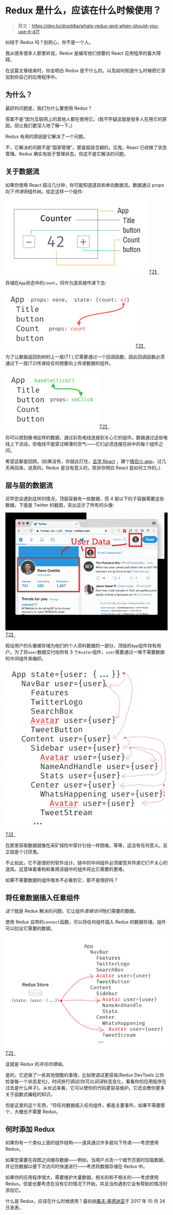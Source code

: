# Redux 是什么，应该在什么时候使用？

> 原文：<https://dev.to/dceddia/whats-redux-and-when-should-you-use-it-d7f>

纠结于 Redux 吗？别担心，你不是一个人。

我从很多很多人那里听说，Redux 是编写他们想要的 React 应用程序的最大障碍。

在这篇文章结束时，你会明白 Redux 是干什么的，以及如何知道什么时候把它添加到你自己的应用程序中。

## 为什么？

最好的问题是，我们为什么要使用 Redux？

答案不是“因为互联网上的其他人都在使用它。(我不怀疑这就是很多人在用它的原因，但让我们更深入地了解一下。)

Redux 有用的原因是它解决了一个问题。

不，它解决的问题不是“国家管理”。那是超级含糊的。见鬼，React 已经做了状态管理。Redux 确实有助于管理状态，但这不是它解决的问题。

## 关于数据流

如果你使用 React 超过几分钟，你可能知道道具和单向数据流。数据通过 props 向下*传递到*组件树。给定这样一个组件:

[![Counter component](img/2ed09d9198bf74c7bc1fefe474bb6b02.png)T2】](https://res.cloudinary.com/practicaldev/image/fetch/s--7MXmzZX0--/c_limit%2Cf_auto%2Cfl_progressive%2Cq_auto%2Cw_880/https://daveceddia.cimg/counter-component.png)

存储在`App`状态中的`count`，将作为道具被传递下去:

[![Passing props down](img/9b6fe60026dee91d954e04854a8e9d02.png)T2】](https://res.cloudinary.com/practicaldev/image/fetch/s--1-sB6HKh--/c_limit%2Cf_auto%2Cfl_progressive%2Cq_auto%2Cw_880/https://daveceddia.cimg/passing-props-down.png)

为了让数据返回到树的上一层(T1 ),它需要通过一个回调函数，因此回调函数必须通过下一层(T2)传递给任何想要向上传递数据的组件。

[![Passing callbacks down](img/28f06fd4c7a36862715b301528c6f4a8.png)T2】](https://res.cloudinary.com/practicaldev/image/fetch/s--V-q80MAZ--/c_limit%2Cf_auto%2Cfl_progressive%2Cq_auto%2Cw_880/https://daveceddia.cimg/passing-callbacks-down.png)

你可以想到像*电*这样的数据，通过彩色电线连接到关心它的组件。数据通过这些电线上下流动，但电线不能穿过稀薄的空气——它们必须连接在树中的每个组件之间。

希望这都是回顾。(如果没有，你就此打住，[去学 React](https://daveceddia.com/learning-react-start-small/) ，建个[情侣小 app](https://daveceddia.com/react-practice-projects/)，过几天再回来。说真的。Redux 是没有意义的，除非你明白 React 是如何工作的。).

## 层与层的数据流

迟早您会遇到这样的情况，顶层容器有一些数据，而 4 层以下的子容器需要这些数据。下面是 Twitter 的截图，突出显示了所有的头像:

[![Twitter user data](img/7910a73be4a334ffb070f10187359737.png)T2】](https://res.cloudinary.com/practicaldev/image/fetch/s--R2KqTAVj--/c_limit%2Cf_auto%2Cfl_progressive%2Cq_auto%2Cw_880/https://daveceddia.cimg/twitter-user-data.png)

假设用户的头像被存储为他们的个人资料数据的一部分，顶级的`App`组件持有用户。为了将`user`数据交付给所有 3 个`Avatar`组件，`user`需要通过一堆不需要数据的中间组件来编织。

[![Sending the user data down to the Avatar components](img/62a0b5848e907d0dbaf805834404474d.png)T2】](https://res.cloudinary.com/practicaldev/image/fetch/s--GgbxErbq--/c_limit%2Cf_auto%2Cfl_progressive%2Cq_auto%2Cw_880/https://daveceddia.cimg/twitter-hierarchy.png)

在那里获取数据就像在采矿探险中穿针引线一样困难。等等，这没有任何意义。反正就是个讨厌鬼。

不止如此，它不是很好的软件设计。链中的中间组件必须接受并传递它们不关心的道具。这意味着重构和重用该链中的组件将比它需要的更难。

如果不需要数据的组件根本不必看到它，那不是很好吗？

## 将任意数据插入任意组件

*这个*就是 Redux 解决的问题。它让组件*直接访问*他们需要的数据。

使用 Redux 自带的`connect`函数，可以将任何组件插入 Redux 的数据存储，组件可以拉出它需要的数据。

[![Connecting Redux to the Avatar components](img/5452e0071007147873c833e40ae71858.png)T2】](https://res.cloudinary.com/practicaldev/image/fetch/s--QzKcH9lQ--/c_limit%2Cf_auto%2Cfl_progressive%2Cq_auto%2Cw_880/https://daveceddia.cimg/redux-connected-twitter.png)

这就是 Redux 的*存在的理由*。

是的，它还做了一些其他很酷的事情，比如使调试更容易(Redux DevTools 让你检查每一个状态变化)，时间旅行调试(你可以*回滚*状态变化，看看你的应用程序在过去是什么样子)，从长远来看，它可以使你的代码更容易维护。它还会教你更多关于函数式编程的知识。

但是这里的这个东西，“将任何数据插入任何组件，都是主要事件。如果不需要那个，大概也不需要 Redux。

## 何时添加 Redux

如果你有一个类似上面的组件结构——道具通过许多层向下传递——考虑使用 Redux。

如果您需要在视图之间缓存数据——例如，当用户点击一个细节页面时加载数据，并记住数据以便下次访问时快速进行——考虑将数据存储在 Redux 中。

如果你的应用程序很大，需要维护大量数据，相关的和不相关的——考虑使用 Redux。但是也要考虑在没有它的情况下开始，并且当你遇到它会有帮助的情况时添加它。

什么是 Redux，应该在什么时候使用？最初由[戴夫·塞德迪亚](https://daveceddia.com)于 2017 年 10 月 24 日发表。